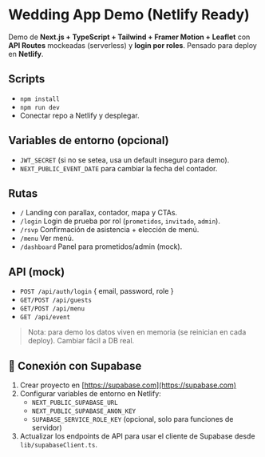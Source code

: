 # Wedding App Demo (Netlify Ready)

Demo de **Next.js + TypeScript + Tailwind + Framer Motion + Leaflet** con **API Routes** mockeadas (serverless) y **login por roles**.
Pensado para deploy en **Netlify**.

## Scripts
- `npm install`
- `npm run dev`
- Conectar repo a Netlify y desplegar.

## Variables de entorno (opcional)
- `JWT_SECRET` (si no se setea, usa un default inseguro para demo).
- `NEXT_PUBLIC_EVENT_DATE` para cambiar la fecha del contador.

## Rutas
- `/` Landing con parallax, contador, mapa y CTAs.
- `/login` Login de prueba por rol (`prometidos`, `invitado`, `admin`).
- `/rsvp` Confirmación de asistencia + elección de menú.
- `/menu` Ver menú.
- `/dashboard` Panel para prometidos/admin (mock).

## API (mock)
- `POST /api/auth/login` { email, password, role }
- `GET/POST /api/guests`
- `GET/POST /api/menu`
- `GET /api/event`

> Nota: para demo los datos viven en memoria (se reinician en cada deploy). Cambiar fácil a DB real.


## 🔗 Conexión con Supabase

1. Crear proyecto en [https://supabase.com](https://supabase.com)
2. Configurar variables de entorno en Netlify:
   - `NEXT_PUBLIC_SUPABASE_URL`
   - `NEXT_PUBLIC_SUPABASE_ANON_KEY`
   - `SUPABASE_SERVICE_ROLE_KEY` (opcional, solo para funciones de servidor)
3. Actualizar los endpoints de API para usar el cliente de Supabase desde `lib/supabaseClient.ts`.
